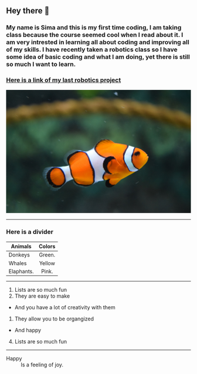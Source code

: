 ## Hey there 🐬
### My name is **Sima** and this is my first time coding, I am taking class because the course seemed cool when I read about it. I am very intrested in learning all about coding and improving all of my skills. I have recently taken a robotics class so I have some idea of basic coding and what I am doing, yet there is still so much I want to learn.
### [Here is a link of my last robotics project](https://drive.google.com/file/d/1gfWwSqtNetqFYWXZF32nCUpfigkFU7Zi/view?usp=sharing)

![alt text](fish.jpg)

***
### Here is a divider

|    Animals    |    Colors     |
| ------------- |:-------------:|
| Donkeys       | Green.        |
| Whales        | Yellow        |
| Elaphants.    | Pink.         |

***

1. Lists are so much fun
2. They are easy to make
* And you have a lot of creativity with them
1. They allow you to be organgized
* And happy
4. Lists are so much fun

***

<dl>
  <dt>Happy</dt>
  <dd>Is a feeling of joy.</dd>

<!--
**simatabbaa/simatabbaa** is a ✨ _special_ ✨ repository because its `README.md` (this file) appears on your GitHub profile.


